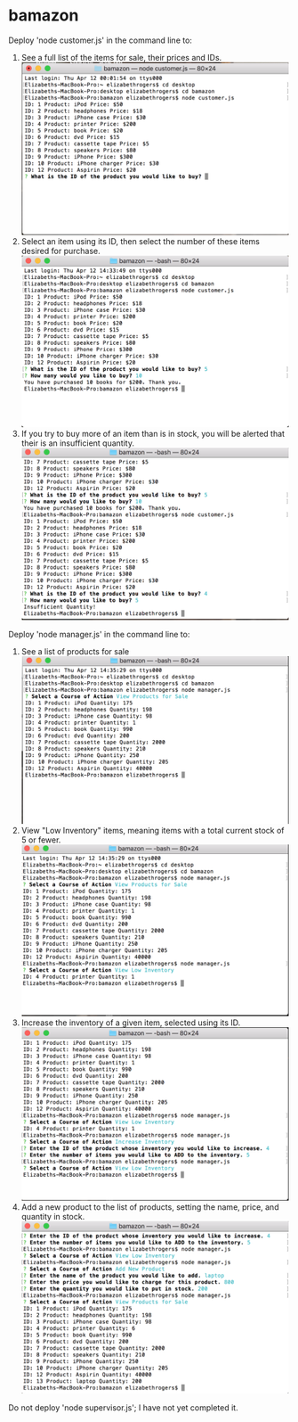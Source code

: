 # bamazon
Deploy 'node customer.js' in the command line to:
1) See a full list of the items for sale, their prices and IDs.
![Full list](screenshots/customer1.png)
2) Select an item using its ID, then select the number of these items desired for purchase.
![Purchase](screenshots/customer2.png)
3) If you try to buy more of an item than is in stock, you will be alerted that their is an insufficient quantity.
![Insufficient quantity](screenshots/customer3.png)

Deploy 'node manager.js' in the command line to:
1) See a list of products for sale
![Sale list](screenshots/manager1.png)
2) View "Low Inventory" items, meaning items with a total current stock of 5 or fewer.
![Low Inventory](screenshots/manager2.png)
3) Increase the inventory of a given item, selected using its ID.
![Increase Inventory](screenshots/manager3.png "As you can see, after adding printers, there are no longer any items visible when viewing low inventory.")
4) Add a new product to the list of products, setting the name, price, and quantity in stock.
![Add product](screenshots/manager4.png "As you can see, after adding laptops to the product list, the list of products reflects that change.")


Do not deploy 'node supervisor.js'; I have not yet completed it.
